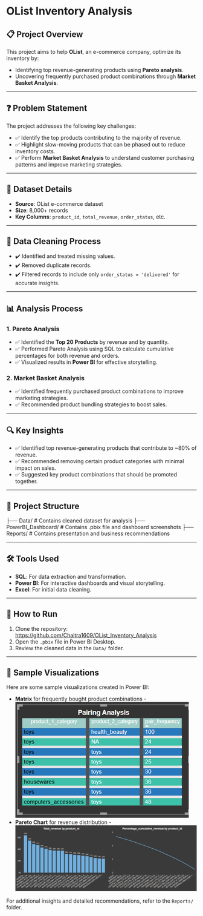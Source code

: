 # OList Inventory Analysis

## 📋 Project Overview
This project aims to help **OList**, an e-commerce company, optimize its inventory by:
- Identifying top revenue-generating products using **Pareto analysis**.
- Uncovering frequently purchased product combinations through **Market Basket Analysis**.

---

## ❓ Problem Statement
The project addresses the following key challenges:
- ✅ Identify the top products contributing to the majority of revenue.
- ✅ Highlight slow-moving products that can be phased out to reduce inventory costs.
- ✅ Perform **Market Basket Analysis** to understand customer purchasing patterns and improve marketing strategies.

---

## 📂 Dataset Details
- **Source**: OList e-commerce dataset  
- **Size**: 8,000+ records  
- **Key Columns**: `product_id`, `total_revenue`, `order_status`, etc.

---

## 🧹 Data Cleaning Process
- ✔️ Identified and treated missing values.
- ✔️ Removed duplicate records.
- ✔️ Filtered records to include only `order_status = 'delivered'` for accurate insights.

---

## 📊 Analysis Process

### 1. Pareto Analysis
- ✅ Identified the **Top 20 Products** by revenue and by quantity.
- ✅ Performed Pareto Analysis using SQL to calculate cumulative percentages for both revenue and orders.
- ✅ Visualized results in **Power BI** for effective storytelling.

### 2. Market Basket Analysis
- ✅ Identified frequently purchased product combinations to improve marketing strategies.
- ✅ Recommended product bundling strategies to boost sales.

---

## 🔍 Key Insights
- ✅ Identified top revenue-generating products that contribute to ~80% of revenue.
- ✅ Recommended removing certain product categories with minimal impact on sales.
- ✅ Suggested key product combinations that should be promoted together.

---

## 📂 Project Structure
├── Data/ # Contains cleaned dataset for analysis 
├── PowerBI_Dashboard/ # Contains .pbix file and dashboard screenshots
├── Reports/ # Contains presentation and business recommendations


---

## 🛠️ Tools Used
- **SQL**: For data extraction and transformation.
- **Power BI**: For interactive dashboards and visual storytelling.
- **Excel**: For initial data cleaning.

---

## 🚀 How to Run
1. Clone the repository: https://github.com/Chaitra1609/OList_Inventory_Analysis
2. Open the `.pbix` file in Power BI Desktop.
3. Review the cleaned data in the `Data/` folder.

---

## 📸 Sample Visualizations
Here are some sample visualizations created in Power BI:
- **Matrix** for frequently bought product combinations - ![Market Basket Analysis](Market%20basket%20analysis.png)
- **Pareto Chart** for revenue distribution - ![Pareto Analysis](Pareto%20analysis.png)


For additional insights and detailed recommendations, refer to the `Reports/` folder.




